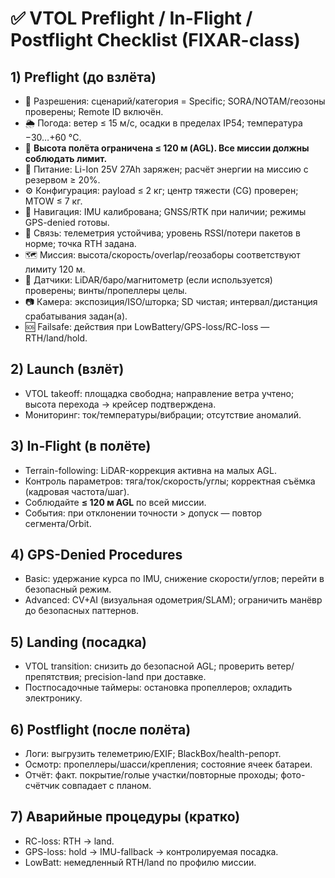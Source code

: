 # ✅ VTOL Preflight / In-Flight / Postflight Checklist (FIXAR-class)

## 1) Preflight (до взлёта)
- 🔐 Разрешения: сценарий/категория = Specific; SORA/NOTAM/геозоны проверены; Remote ID включён.
- 🌦 Погода: ветер ≤ 15 м/с, осадки в пределах IP54; температура −30…+60 °C.
- 🧱 **Высота полёта ограничена ≤ 120 м (AGL). Все миссии должны соблюдать лимит.**
- 🔋 Питание: Li-Ion 25V 27Ah заряжен; расчёт энергии на миссию с резервом ≥ 20%.
- ⚙️ Конфигурация: payload ≤ 2 кг; центр тяжести (CG) проверен; MTOW ≤ 7 кг.
- 🧭 Навигация: IMU калибрована; GNSS/RTK при наличии; режимы GPS-denied готовы.
- 📡 Связь: телеметрия устойчива; уровень RSSI/потери пакетов в норме; точка RTH задана.
- 🗺 Миссия: высота/скорость/overlap/геозаборы соответствуют лимиту 120 м.
- 🧪 Датчики: LiDAR/баро/магнитометр (если используется) проверены; винты/пропеллеры целы.
- 📷 Камера: экспозиция/ISO/шторка; SD чистая; интервал/дистанция срабатывания задан(а).
- 🆘 Failsafe: действия при LowBattery/GPS-loss/RC-loss — RTH/land/hold.

## 2) Launch (взлёт)
- VTOL takeoff: площадка свободна; направление ветра учтено; высота перехода → крейсер подтверждена.
- Мониторинг: ток/температуры/вибрации; отсутствие аномалий.

## 3) In-Flight (в полёте)
- Terrain-following: LiDAR-коррекция активна на малых AGL.
- Контроль параметров: тяга/ток/скорость/углы; корректная съёмка (кадровая частота/шаг).
- Соблюдайте **≤ 120 м AGL** по всей миссии.
- События: при отклонении точности > допуск — повтор сегмента/Orbit.

## 4) GPS-Denied Procedures
- Basic: удержание курса по IMU, снижение скорости/углов; перейти в безопасный режим.
- Advanced: CV+AI (визуальная одометрия/SLAM); ограничить манёвр до безопасных паттернов.

## 5) Landing (посадка)
- VTOL transition: снизить до безопасной AGL; проверить ветер/препятствия; precision-land при доставке.
- Постпосадочные таймеры: остановка пропеллеров; охладить электронику.

## 6) Postflight (после полёта)
- Логи: выгрузить телеметрию/EXIF; BlackBox/health-репорт.
- Осмотр: пропеллеры/шасси/крепления; состояние ячеек батареи.
- Отчёт: факт. покрытие/голые участки/повторные проходы; фото-счётчик совпадает с планом.

## 7) Аварийные процедуры (кратко)
- RC-loss: RTH → land.
- GPS-loss: hold → IMU-fallback → контролируемая посадка.
- LowBatt: немедленный RTH/land по профилю миссии.
